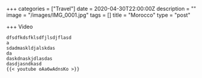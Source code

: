+++
categories = ["Travel"]
date = 2020-04-30T22:00:00Z
description = ""
image = "/images/IMG_0001.jpg"
tags = []
title = "Morocco"
type = "post"

+++
    Video
    
    dfsdfkdsfklsdfjlsdjflasd
    a
    sdadmaskldjalskdas
    da
    daskdnaskjdlasdas
    dasdjasndkasd
    {{< youtube oAa6wAdnsKo >}}
    
